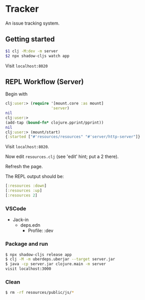 # Tracker

An issue tracking system.

## Getting started

```bash
$1 clj -M:dev -m server
$2 npx shadow-cljs watch app
```

Visit `localhost:8020`

## REPL Workflow (Server)

Begin with

```clojure
clj:user:> (require '[mount.core :as mount]
                    'server)
nil
clj:user:>
(add-tap (bound-fn* clojure.pprint/pprint))
nil
clj:user:> (mount/start)
{:started ["#'resources/resources" "#'server/http-server"]}
```

Visit `localhost:8020`.

Now edit `resources.clj` (see 'edit' hint; put a 2 there).

Refresh the page.

The REPL output should be:

```clojure
[:resources :down]
[:resources :up]
[:resources 2]
```

### VSCode

- Jack-in
    - deps.edn
        - Profile: :dev

### Package and run

```bash
$ npx shadow-cljs release app
$ clj -M -m uberdeps.uberjar --target server.jar
$ java -cp server.jar clojure.main -m server
visit localhost:3000
```

### Clean

```bash
$ rm -rf resources/public/js/*
```
